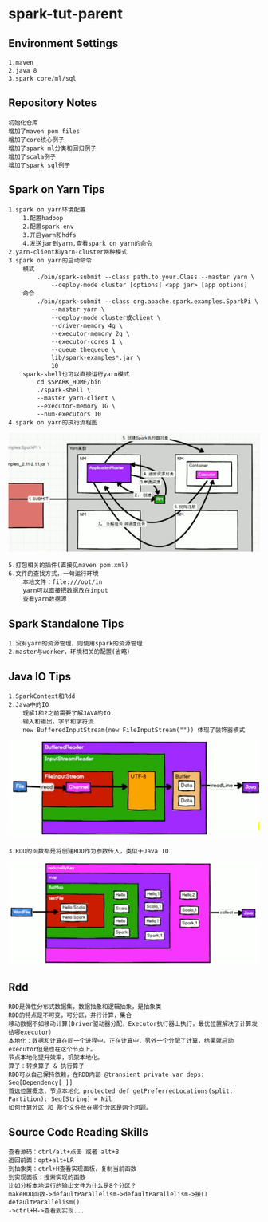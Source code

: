 # spark-tut-parent

## Environment Settings
```text
1.maven
2.java 8
3.spark core/ml/sql
```

## Repository Notes

```text
初始化仓库
增加了maven pom files
增加了core核心例子
增加了spark ml分类和回归例子
增加了scala例子
增加了spark sql例子
```

## Spark on Yarn Tips

```text
1.spark on yarn环境配置
    1.配置hadoop
    2.配置spark env
    3.开启yarn和hdfs
    4.发送jar到yarn,查看spark on yarn的命令
2.yarn-client和yarn-cluster两种模式
3.spark on yarn的启动命令
    模式
        ./bin/spark-submit --class path.to.your.Class --master yarn \
            --deploy-mode cluster [options] <app jar> [app options]
    命令
        ./bin/spark-submit --class org.apache.spark.examples.SparkPi \
            --master yarn \
            --deploy-mode cluster或client \
            --driver-memory 4g \
            --executor-memory 2g \
            --executor-cores 1 \
            --queue thequeue \
            lib/spark-examples*.jar \
            10
    spark-shell也可以直接运行yarn模式
        cd $SPARK_HOME/bin
        ./spark-shell \
        --master yarn-client \
        --executor-memory 1G \
        --num-executors 10
4.spark on yarn的执行流程图
```
![Spark On Yarn](img/spark-on-yarn.png)

```text
5.打包相关的插件(直接见maven pom.xml)
6.文件的查找方式，一句运行环境
    本地文件：file:///opt/in
    yarn可以直接把数据放在input
    查看yarn数据源
```

## Spark Standalone Tips

```text
1.没有yarn的资源管理，则使用spark的资源管理
2.master与worker，环境相关的配置(省略）
```

## Java IO Tips

```text
1.SparkContext和Rdd
2.Java中的IO
    理解1和2之前需要了解JAVA的IO.
    输入和输出，字节和字符流
    new BufferedInputStream(new FileInputStream("")) 体现了装饰器模式
```
![java-io-decorate](img/java-io-decorate.png)

```text
3.RDD的函数都是将创建RDD作为参数传入，类似于Java IO
```
![java-io-decorate](img/RDD-decorate.png)

## Rdd

```text
RDD是弹性分布式数据集，数据抽象和逻辑抽象，是抽象类
RDD的特点是不可变，可分区，并行计算，集合
移动数据不如移动计算(Driver驱动器分配，Executor执行器上执行，最优位置解决了计算发给哪executor）
本地化：数据和计算在同一个进程中。正在计算中，另外一个分配了计算，结果就启动executor但是也在这个节点上。
节点本地化提升效率，机架本地化。
算子：转换算子 & 执行算子
RDD可以自己保持依赖，在RDD内部 @transient private var deps: Seq[Dependency[_]]
首选位置概念，节点本地化 protected def getPreferredLocations(split: Partition): Seq[String] = Nil
如何计算分区 和 那个文件放在哪个分区是两个问题。
```

## Source Code Reading Skills

```text
查看源码：ctrl/alt+点击 或者 alt+B 
返回前面：opt+alt+LR
到抽象类：ctrl+H查看实现面板，复制当前函数
到实现面板：搜索实现的函数
比如分析本地运行的输出文件为什么是8个分区？
makeRDD函数->defaultParallelism->defaultParallelism->接口defaultParallelism()
->ctrl+H->查看到实现...
```
